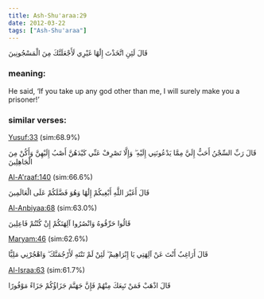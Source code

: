 ```yaml
---
title: Ash-Shu'araa:29
date: 2012-03-22
tags: ["Ash-Shu'araa"]
---
```

قَالَ لَئِنِ اتَّخَذْتَ إِلَٰهًا غَيْرِي لَأَجْعَلَنَّكَ مِنَ الْمَسْجُونِينَ
### meaning: 
He said, ‘If you take up any god other than me, I will surely make you a prisoner!’
### similar verses: 

[Yusuf:33](/12/33) (sim:68.9%)

قَالَ رَبِّ السِّجْنُ أَحَبُّ إِلَيَّ مِمَّا يَدْعُونَنِي إِلَيْهِ ۖ وَإِلَّا تَصْرِفْ عَنِّي كَيْدَهُنَّ أَصْبُ إِلَيْهِنَّ وَأَكُنْ مِنَ الْجَاهِلِينَ

[Al-A'raaf:140](/7/140) (sim:66.6%)

قَالَ أَغَيْرَ اللَّهِ أَبْغِيكُمْ إِلَٰهًا وَهُوَ فَضَّلَكُمْ عَلَى الْعَالَمِينَ

[Al-Anbiyaa:68](/21/68) (sim:63.0%)

قَالُوا حَرِّقُوهُ وَانْصُرُوا آلِهَتَكُمْ إِنْ كُنْتُمْ فَاعِلِينَ

[Maryam:46](/19/46) (sim:62.6%)

قَالَ أَرَاغِبٌ أَنْتَ عَنْ آلِهَتِي يَا إِبْرَاهِيمُ ۖ لَئِنْ لَمْ تَنْتَهِ لَأَرْجُمَنَّكَ ۖ وَاهْجُرْنِي مَلِيًّا

[Al-Israa:63](/17/63) (sim:61.7%)

قَالَ اذْهَبْ فَمَنْ تَبِعَكَ مِنْهُمْ فَإِنَّ جَهَنَّمَ جَزَاؤُكُمْ جَزَاءً مَوْفُورًا
